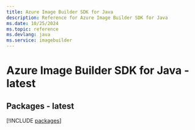 ```yaml
---
title: Azure Image Builder SDK for Java
description: Reference for Azure Image Builder SDK for Java
ms.date: 10/25/2024
ms.topic: reference
ms.devlang: java
ms.service: imagebuilder
---
```

# Azure Image Builder SDK for Java - latest
## Packages - latest
[!INCLUDE [packages](image-builder-index.md)]